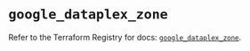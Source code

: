 # `google_dataplex_zone`

Refer to the Terraform Registry for docs: [`google_dataplex_zone`](https://registry.terraform.io/providers/hashicorp/google/6.11.0/docs/resources/dataplex_zone).
